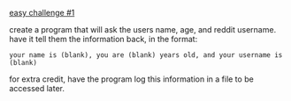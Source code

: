 [easy challenge #1](https://www.reddit.com/r/dailyprogrammer/comments/pih8x/easy_challenge_1/)

create a program that will ask the users name, age, and reddit username. have it tell them the information back, in the format:

```
your name is (blank), you are (blank) years old, and your username is (blank)
```

for extra credit, have the program log this information in a file to be accessed later.

